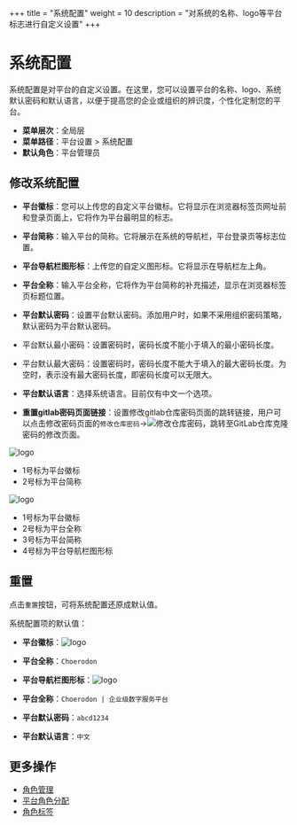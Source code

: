 +++
title = "系统配置"
weight = 10
description = "对系统的名称、logo等平台标志进行自定义设置"
+++

# 系统配置

系统配置是对平台的自定义设置。在这里，您可以设置平台的名称、logo、系统默认密码和默认语言，以便于提高您的企业或组织的辨识度，个性化定制您的平台。

- **菜单层次**：全局层
- **菜单路径**：平台设置 > 系统配置
- **默认角色**：平台管理员

## 修改系统配置

- **平台徽标**：您可以上传您的自定义平台徽标。它将显示在浏览器标签页网址前和登录页面上，它将作为平台最明显的标志。  

- **平台简称**：输入平台的简称。它将展示在系统的导航栏，平台登录页等标志位置。  
 

- **平台导航栏图形标**：上传您的自定义图形标。它将显示在导航栏左上角。


- **平台全称**：输入平台全称，它将作为平台简称的补充描述，显示在浏览器标签页标题位置。
 

- **平台默认密码**：设置平台默认密码。添加用户时，如果不采用组织密码策略，默认密码为平台默认密码。

- 平台默认最小密码：设置密码时，密码长度不能小于填入的最小密码长度。

- 平台默认最大密码：设置密码时，密码长度不能大于填入的最大密码长度。为空时，表示没有最大密码长度，即密码长度可以无限大。

- **平台默认语言**：选择系统语言。目前仅有中文一个选项。

- **重置gitlab密码页面链接**：设置修改gitlab仓库密码页面的跳转链接，用户可以点击修改密码页面的`修改仓库密码`→![修改仓库密码](/docs/user-guide/system-configuration/platform/image/gitlab.png)，跳转至GitLab仓库克隆密码的修改页面。


![logo](/docs/user-guide/system-configuration/platform/image/system1.png)

- 1号标为平台徽标
- 2号标为平台简称

![logo](/docs/user-guide/system-configuration/platform/image/system2.png)

- 1号标为平台徽标
- 2号标为平台全称
- 3号标为平台简称
- 4号标为平台导航栏图形标

## 重置

点击`重置`按钮，可将系统配置还原成默认值。

系统配置项的默认值：

- **平台徽标**：![logo](/img/favicon.ico) 

- **平台全称**：`Choerodon`

- **平台导航栏图形标**：![logo](/docs/user-guide/system-configuration/platform/image/logo.png) 

- **平台全称**：`Choerodon | 企业级数字服务平台` 

- **平台默认密码**：`abcd1234`

- **平台默认语言**：`中文`


## 更多操作
- [角色管理](../role)
- [平台角色分配](../role-assignment)
- [角色标签](../role-label)

